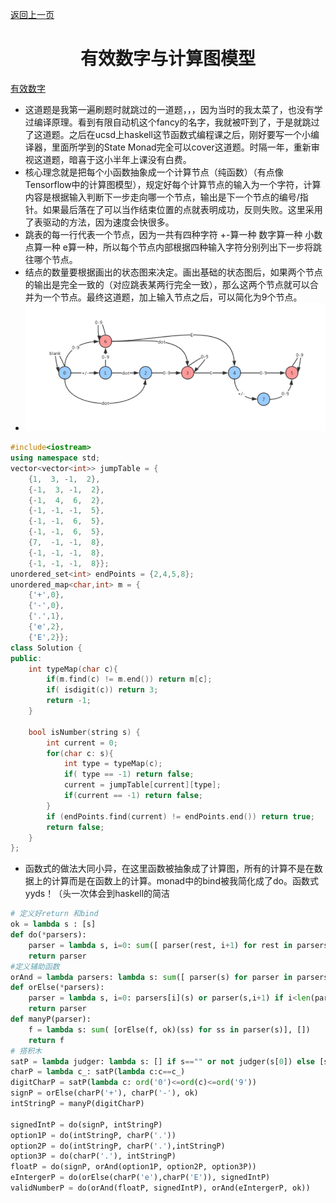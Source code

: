[返回上一页](../index.md)

# <center>有效数字与计算图模型</center>

[有效数字](https://leetcode-cn.com/problems/valid-number/)

- 这道题是我第一遍刷题时就跳过的一道题，，，因为当时的我太菜了，也没有学过编译原理。看到有限自动机这个fancy的名字，我就被吓到了，于是就跳过了这道题。之后在ucsd上haskell这节函数式编程课之后，刚好要写一个小编译器，里面所学到的State Monad完全可以cover这道题。时隔一年，重新审视这道题，暗喜于这小半年上课没有白费。
- 核心理念就是把每个小函数抽象成一个计算节点（纯函数）（有点像Tensorflow中的计算图模型），规定好每个计算节点的输入为一个字符，计算内容是根据输入判断下一步走向哪一个节点，输出是下一个节点的编号/指针。如果最后落在了可以当作结束位置的点就表明成功，反则失败。这里采用了表驱动的方法，因为速度会快很多。
- 跳表的每一行代表一个节点，因为一共有四种字符 +-算一种 数字算一种 小数点算一种 e算一种，所以每个节点内部根据四种输入字符分别列出下一步将跳往哪个节点。
- 结点的数量要根据画出的状态图来决定。画出基础的状态图后，如果两个节点的输出是完全一致的（对应跳表某两行完全一致），那么这两个节点就可以合并为一个节点。最终这道题，加上输入节点之后，可以简化为9个节点。
- ![img](./img.jpg)

```c++
#include<iostream>
using namespace std;
vector<vector<int>> jumpTable = {
    {1,  3, -1,  2},
    {-1,  3, -1,  2},
    {-1,  4,  6,  2},
    {-1, -1, -1,  5},
    {-1, -1,  6,  5},
    {-1, -1,  6,  5},
    {7,  -1, -1,  8},
    {-1, -1, -1,  8},
    {-1, -1, -1,  8}};
unordered_set<int> endPoints = {2,4,5,8};
unordered_map<char,int> m = {
    {'+',0},
    {'-',0},
    {'.',1},
    {'e',2},
    {'E',2}};
class Solution {
public:
    int typeMap(char c){
        if(m.find(c) != m.end()) return m[c];
        if( isdigit(c)) return 3;
        return -1;
    }
    
    bool isNumber(string s) {
        int current = 0;
        for(char c: s){
            int type = typeMap(c);
            if( type == -1) return false;
            current = jumpTable[current][type];
            if(current == -1) return false;
        }
        if (endPoints.find(current) != endPoints.end()) return true;
        return false;
    }  
};
```

- 函数式的做法大同小异，在这里函数被抽象成了计算图，所有的计算不是在数据上的计算而是在函数上的计算。monad中的bind被我简化成了do。函数式yyds！（头一次体会到haskell的简洁

```python
# 定义好return 和bind
ok = lambda s : [s]
def do(*parsers):
	parser = lambda s, i=0: sum([ parser(rest, i+1) for rest in parsers[i](s)], []) if i<len(parsers) else [s]
	return parser
#定义辅助函数
orAnd = lambda parsers: lambda s: sum([ parser(s) for parser in parsers], [])
def orElse(*parsers):
	parser = lambda s, i=0: parsers[i](s) or parser(s,i+1) if i<len(parsers) else []
	return parser
def manyP(parser):
	f = lambda s: sum( [orElse(f, ok)(ss) for ss in parser(s)], [])
	return f
# 搭积木
satP = lambda judger: lambda s: [] if s=="" or not judger(s[0]) else [s[1:]]
charP = lambda c_: satP(lambda c:c==c_)
digitCharP = satP(lambda c: ord('0')<=ord(c)<=ord('9'))
signP = orElse(charP('+'), charP('-'), ok)
intStringP = manyP(digitCharP)

signedIntP = do(signP, intStringP)
option1P = do(intStringP, charP('.'))
option2P = do(intStringP, charP('.'),intStringP)
option3P = do(charP('.'), intStringP)
floatP = do(signP, orAnd(option1P, option2P, option3P))
eIntergerP = do(orElse(charP('e'),charP('E')), signedIntP)
validNumberP = do(orAnd(floatP, signedIntP), orAnd(eIntergerP, ok))
```

